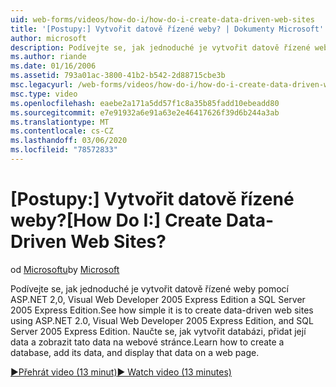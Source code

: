 ```yaml
---
uid: web-forms/videos/how-do-i/how-do-i-create-data-driven-web-sites
title: '[Postupy:] Vytvořit datově řízené weby? | Dokumenty Microsoft'
author: microsoft
description: Podívejte se, jak jednoduché je vytvořit datově řízené weby pomocí ASP.NET 2,0, Visual Web Developer 2005 Express Edition a SQL Server 2005 Express Edition. Další informace...
ms.author: riande
ms.date: 01/16/2006
ms.assetid: 793a01ac-3800-41b2-b542-2d88715cbe3b
msc.legacyurl: /web-forms/videos/how-do-i/how-do-i-create-data-driven-web-sites
msc.type: video
ms.openlocfilehash: eaebe2a171a5dd57f1c8a35b85fadd10ebeadd80
ms.sourcegitcommit: e7e91932a6e91a63e2e46417626f39d6b244a3ab
ms.translationtype: MT
ms.contentlocale: cs-CZ
ms.lasthandoff: 03/06/2020
ms.locfileid: "78572833"
---
```

# <a name="how-do-i-create-data-driven-web-sites"></a><span data-ttu-id="f5d11-105">[Postupy:] Vytvořit datově řízené weby?</span><span class="sxs-lookup"><span data-stu-id="f5d11-105">[How Do I:] Create Data-Driven Web Sites?</span></span>

<span data-ttu-id="f5d11-106">od [Microsoftu](https://github.com/microsoft)</span><span class="sxs-lookup"><span data-stu-id="f5d11-106">by [Microsoft](https://github.com/microsoft)</span></span>

<span data-ttu-id="f5d11-107">Podívejte se, jak jednoduché je vytvořit datově řízené weby pomocí ASP.NET 2,0, Visual Web Developer 2005 Express Edition a SQL Server 2005 Express Edition.</span><span class="sxs-lookup"><span data-stu-id="f5d11-107">See how simple it is to create data-driven web sites using ASP.NET 2.0, Visual Web Developer 2005 Express Edition, and SQL Server 2005 Express Edition.</span></span> <span data-ttu-id="f5d11-108">Naučte se, jak vytvořit databázi, přidat její data a zobrazit tato data na webové stránce.</span><span class="sxs-lookup"><span data-stu-id="f5d11-108">Learn how to create a database, add its data, and display that data on a web page.</span></span>

[<span data-ttu-id="f5d11-109">&#9654;Přehrát video (13 minut)</span><span class="sxs-lookup"><span data-stu-id="f5d11-109">&#9654; Watch video (13 minutes)</span></span>](https://channel9.msdn.com/Blogs/ASP-NET-Site-Videos/how-do-i-create-data-driven-web-sites)
